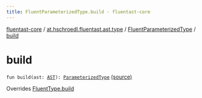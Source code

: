 ```yaml
---
title: FluentParameterizedType.build - fluentast-core
---
```


[fluentast-core](../../index.html) / [at.hschroedl.fluentast.ast.type](../index.html) / [FluentParameterizedType](index.html) / [build](.)

# build

`fun build(ast: `[`AST`](https://help.eclipse.org/neon/topic/org.eclipse.jdt.doc.isv/reference/api/org/eclipse/jdt/core/dom/AST.html)`): `[`ParameterizedType`](https://help.eclipse.org/neon/topic/org.eclipse.jdt.doc.isv/reference/api/org/eclipse/jdt/core/dom/ParameterizedType.html) [(source)](https://github.com/hschroedl/FluentAST/tree/master/core/src/main/kotlin//at.hschroedl.fluentast/ast/type/Type.kt#L38)

Overrides [FluentType.build](../-fluent-type/build.html)

